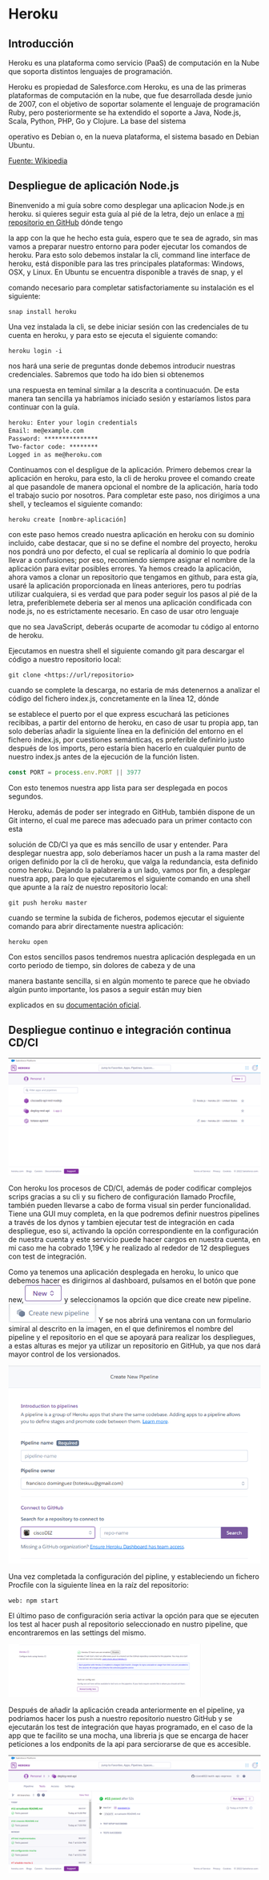 # Heroku

## Introducción

Heroku es una plataforma como servicio (PaaS) de computación en la Nube que soporta distintos lenguajes de programación.


Heroku es propiedad de Salesforce.com Heroku, es una de las primeras plataformas de computación en la nube, que
fue desarrollada desde junio de 2007, con el objetivo de soportar solamente el lenguaje de programación Ruby, pero
posteriormente se ha extendido el soporte a Java, Node.js, Scala, Python, PHP, Go y Clojure. La base del sistema

operativo es Debian o, en la nueva plataforma, el sistema basado en Debian Ubuntu.

[Fuente: Wikipedia](https://es.wikipedia.org/wiki/Heroku)

## Despliegue de aplicación Node.js

Binenvenido a mi guía sobre como desplegar una aplicacion Node.js en heroku. si quieres seguir esta guía al pié
de la letra, dejo un enlace a [mi repositorio en GitHub](https://github.com/ciscoDIZ/auth-api-express) dónde tengo

la app con la que he hecho esta guía, espero que te sea de agrado, sin mas vamos a preparar nuestro entorno para poder
ejecutar los comandos de heroku. Para esto solo debemos instalar la cli, command line interface de heroku, está disponible
para las tres principales plataformas: Windows, OSX, y Linux. En Ubuntu se encuentra disponible a través de snap, y el

comando necesario para completar satisfactoriamente su instalación es el siguiente:

```shell
snap install heroku
```

Una vez instalada la cli, se debe iniciar sesión con las credenciales de tu cuenta en heroku, y para esto se ejecuta el siguiente comando:

```shell
heroku login -i
```


nos hará una serie de preguntas donde debemos introducir nuestras credenciales. Sabremos que todo ha ido bien si obtenemos

una respuesta en teminal similar a la descrita a continuacuón. De esta manera tan sencilla ya habríamos iniciado sesión y estaríamos
listos para continuar con la guía.

```shell
heroku: Enter your login credentials
Email: me@example.com
Password: ***************
Two-factor code: ********
Logged in as me@heroku.com
```

Continuamos con el despligue de la aplicación. Primero debemos crear la aplicación en heroku, para esto, la cli de heroku provee el comando create
al que pasandole de manera opcional el nombre de la aplicación, haría todo el trabajo sucio por nosotros. Para completar este paso, nos dirigimos a
una shell, y tecleamos el siguiente comando:

```shell
heroku create [nombre-aplicación]
```


con este paso hemos creado nuestra aplicación en heroku con su dominio incluido, cabe destacar, que si no se define el
nombre del proyecto, heroku nos pondrá uno por defecto, el cual se replicaría al dominio lo que podría llevar a confusiones;
por eso, recomiendo siempre asignar el nombre de la aplicación para evitar posibles errores.
Ya hemos creado la aplicación, ahora vamos a clonar un repositorio que tengamos en github, para esta gía, usaré la aplicación
proporcionada en líneas anteriores, pero tu podrías utilizar cualquiera, si es verdad que para poder seguir los pasos al pié de la letra,
preferiblemete deberia ser al menos una aplicación condificada con node.js, no es estrictamente necesario. En caso de usar otro lenguaje

que no sea JavaScript, deberás ocuparte de acomodar tu código al entorno de heroku.

Ejecutamos en nuestra shell el siguiente comando git para descargar el código a nuestro repositorio local:

```shell
git clone <https://url/repositorio>
```
cuando se complete la descarga, no estaria de más detenernos a analizar el código del fichero index.js, concretamente en la línea 12, dónde

se establece el puerto por el que express escuchará las peticiones recibibas, a partir del entorno de heroku, en caso de usar tu propia app,
tan solo deberías añadir la siguiente línea en la definición del entorno en el fichero index.js, por cuestiones semánticas, es preferible definirlo
justo después de los imports, pero estaría bien hacerlo en cualquier punto de nuestro index.js antes de la ejecución de la función listen.


```javascript
const PORT = process.env.PORT || 3977
```

Con esto tenemos nuestra app lista para ser desplegada en pocos segundos.

Heroku, además de poder ser integrado en GitHub, también dispone de un Git interno, el cual me parece mas adecuado para un primer contacto con esta

solución de CD/CI ya que es más sencillo de usar y entender. Para desplegar nuestra app, solo deberíamos hacer un push a la rama master del origen definido
por la cli de heroku, que valga la redundancia, esta definido como heroku. Dejando la palabrería a un lado, vamos por fin, a desplegar nuestra app, para lo
que ejecutaremos el siguiente comando en una shell que apunte a la raíz de nuestro repositorio local:

```shell
git push heroku master
```

cuando se termine la subida de ficheros, podemos ejecutar el siguiente comando para abrir directamente nuestra aplicación:
```shell
heroku open
```
Con estos sencillos pasos tendremos nuestra aplicación desplegada en un corto periodo de tiempo, sin dolores de cabeza y de una

manera bastante sencilla, si en algún momento te parece que he obviado algún punto importante, los pasos a seguir están muy bien

explicados en su [documentación oficial](https://devcenter.heroku.com/articles/getting-started-with-nodejs).

## Despliegue continuo e integración continua CD/CI
![](https://raw.githubusercontent.com/ciscoDIZ/auth-api-express/master/img/1.png)

Con heroku los procesos de CD/CI, además de poder codificar complejos scrips gracias a su cli y su fichero de configuración llamado Procfile, también pueden llevarse a cabo de forma visual sin perder funcionalidad. Tiene una GUI muy completa, en la que podremos definir nuestros pipelines a través de los dynos y tambien ejecutar test de integración en cada despliegue, eso si, activando la opción correspondiente en la configuración de nuestra cuenta y este servicio puede hacer cargos en nuestra cuenta, en mi caso me ha cobrado 1,19€ y he realizado al rededor de 12 despliegues con test de integración.


Como ya tenemos una aplicación desplegada en heroku, lo unico que debemos hacer es dirigirnos al dashboard, pulsamos en el botón que pone new,![](https://raw.githubusercontent.com/ciscoDIZ/auth-api-express/master/img/7.png)  y seleccionamos la opción que dice create new pipeline. ![](https://raw.githubusercontent.com/ciscoDIZ/auth-api-express/master/img/8.png) Y se nos abrirá una ventana con un formulario simiral al descrito en la imagen, en el que definiremos el nombre del pipeline y el repositorio en el que se apoyará para realizar los despliegues, a estas alturas es mejor ya utilizar un repositorio en GitHub, ya que nos dará mayor control de los versionados.

![](https://raw.githubusercontent.com/ciscoDIZ/auth-api-express/master/img/9.png)

Una vez completada la configuración del pipline, y estableciendo un fichero Procfile con la siguiente línea en la raíz del repositorio:
```
web: npm start
```

El último paso de configuración seria activar la opción para que se ejecuten los test al hacer push al repositorio seleccionado en nustro pipeline, que encontraremos en las settings del mismo.

<img style="width: 40vw;" src="https://raw.githubusercontent.com/ciscoDIZ/auth-api-express/master/img/6.png">

Después de añadir la aplicación creada anteriormente en el pipeline, ya podriamos hacer los push a nuestro repositorio nuestro GitHub y se ejecutarán los test de integración que hayas programado, en el caso de la app que te facilito se una mocha, una libreria js que se encarga de hacer peticiones a los endponits de la api para serciorarse de que es accesible.


![](https://raw.githubusercontent.com/ciscoDIZ/auth-api-express/master/img/3.png)

